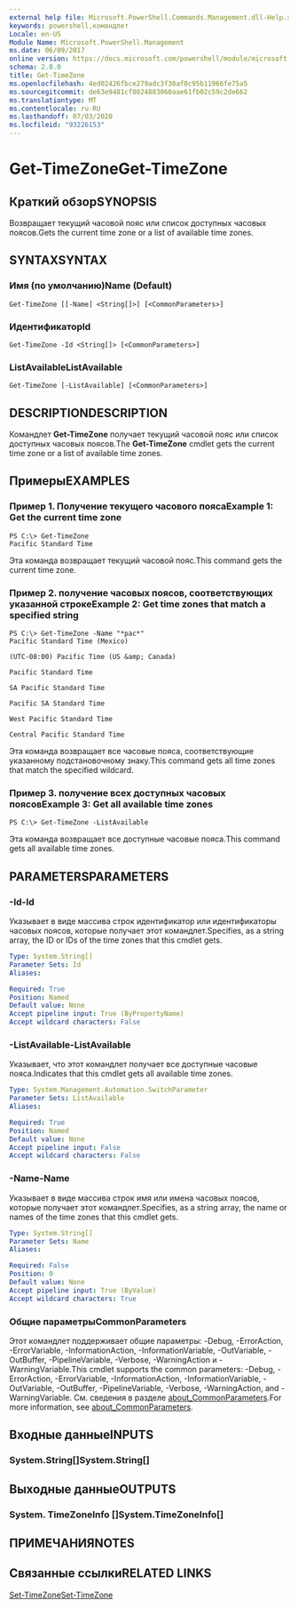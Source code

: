 ```yaml
---
external help file: Microsoft.PowerShell.Commands.Management.dll-Help.xml
keywords: powershell,командлет
Locale: en-US
Module Name: Microsoft.PowerShell.Management
ms.date: 06/09/2017
online version: https://docs.microsoft.com/powershell/module/microsoft.powershell.management/get-timezone?view=powershell-7&WT.mc_id=ps-gethelp
schema: 2.0.0
title: Get-TimeZone
ms.openlocfilehash: 4ed02426fbce279adc3f30af0c95b11966fe75a5
ms.sourcegitcommit: de63e9481cf8024883060aae61fb02c59c2de662
ms.translationtype: MT
ms.contentlocale: ru-RU
ms.lasthandoff: 07/03/2020
ms.locfileid: "93226153"
---
```

# <span data-ttu-id="27e10-103">Get-TimeZone</span><span class="sxs-lookup"><span data-stu-id="27e10-103">Get-TimeZone</span></span>

## <span data-ttu-id="27e10-104">Краткий обзор</span><span class="sxs-lookup"><span data-stu-id="27e10-104">SYNOPSIS</span></span>
<span data-ttu-id="27e10-105">Возвращает текущий часовой пояс или список доступных часовых поясов.</span><span class="sxs-lookup"><span data-stu-id="27e10-105">Gets the current time zone or a list of available time zones.</span></span>

## <span data-ttu-id="27e10-106">SYNTAX</span><span class="sxs-lookup"><span data-stu-id="27e10-106">SYNTAX</span></span>

### <span data-ttu-id="27e10-107">Имя (по умолчанию)</span><span class="sxs-lookup"><span data-stu-id="27e10-107">Name (Default)</span></span>

```
Get-TimeZone [[-Name] <String[]>] [<CommonParameters>]
```

### <span data-ttu-id="27e10-108">Идентификатор</span><span class="sxs-lookup"><span data-stu-id="27e10-108">Id</span></span>

```
Get-TimeZone -Id <String[]> [<CommonParameters>]
```

### <span data-ttu-id="27e10-109">ListAvailable</span><span class="sxs-lookup"><span data-stu-id="27e10-109">ListAvailable</span></span>

```
Get-TimeZone [-ListAvailable] [<CommonParameters>]
```

## <span data-ttu-id="27e10-110">DESCRIPTION</span><span class="sxs-lookup"><span data-stu-id="27e10-110">DESCRIPTION</span></span>

<span data-ttu-id="27e10-111">Командлет **Get-TimeZone** получает текущий часовой пояс или список доступных часовых поясов.</span><span class="sxs-lookup"><span data-stu-id="27e10-111">The **Get-TimeZone** cmdlet gets the current time zone or a list of available time zones.</span></span>

## <span data-ttu-id="27e10-112">Примеры</span><span class="sxs-lookup"><span data-stu-id="27e10-112">EXAMPLES</span></span>

### <span data-ttu-id="27e10-113">Пример 1. Получение текущего часового пояса</span><span class="sxs-lookup"><span data-stu-id="27e10-113">Example 1: Get the current time zone</span></span>

```
PS C:\> Get-TimeZone
Pacific Standard Time
```

<span data-ttu-id="27e10-114">Эта команда возвращает текущий часовой пояс.</span><span class="sxs-lookup"><span data-stu-id="27e10-114">This command gets the current time zone.</span></span>

### <span data-ttu-id="27e10-115">Пример 2. получение часовых поясов, соответствующих указанной строке</span><span class="sxs-lookup"><span data-stu-id="27e10-115">Example 2: Get time zones that match a specified string</span></span>

```
PS C:\> Get-TimeZone -Name "*pac*"
Pacific Standard Time (Mexico)

(UTC-08:00) Pacific Time (US &amp; Canada)

Pacific Standard Time

SA Pacific Standard Time

Pacific SA Standard Time

West Pacific Standard Time

Central Pacific Standard Time
```

<span data-ttu-id="27e10-116">Эта команда возвращает все часовые пояса, соответствующие указанному подстановочному знаку.</span><span class="sxs-lookup"><span data-stu-id="27e10-116">This command gets all time zones that match the specified wildcard.</span></span>

### <span data-ttu-id="27e10-117">Пример 3. получение всех доступных часовых поясов</span><span class="sxs-lookup"><span data-stu-id="27e10-117">Example 3: Get all available time zones</span></span>

```
PS C:\> Get-TimeZone -ListAvailable
```

<span data-ttu-id="27e10-118">Эта команда возвращает все доступные часовые пояса.</span><span class="sxs-lookup"><span data-stu-id="27e10-118">This command gets all available time zones.</span></span>

## <span data-ttu-id="27e10-119">PARAMETERS</span><span class="sxs-lookup"><span data-stu-id="27e10-119">PARAMETERS</span></span>

### <span data-ttu-id="27e10-120">-Id</span><span class="sxs-lookup"><span data-stu-id="27e10-120">-Id</span></span>

<span data-ttu-id="27e10-121">Указывает в виде массива строк идентификатор или идентификаторы часовых поясов, которые получает этот командлет.</span><span class="sxs-lookup"><span data-stu-id="27e10-121">Specifies, as a string array, the ID or IDs of the time zones that this cmdlet gets.</span></span>

```yaml
Type: System.String[]
Parameter Sets: Id
Aliases:

Required: True
Position: Named
Default value: None
Accept pipeline input: True (ByPropertyName)
Accept wildcard characters: False
```

### <span data-ttu-id="27e10-122">-ListAvailable</span><span class="sxs-lookup"><span data-stu-id="27e10-122">-ListAvailable</span></span>

<span data-ttu-id="27e10-123">Указывает, что этот командлет получает все доступные часовые пояса.</span><span class="sxs-lookup"><span data-stu-id="27e10-123">Indicates that this cmdlet gets all available time zones.</span></span>

```yaml
Type: System.Management.Automation.SwitchParameter
Parameter Sets: ListAvailable
Aliases:

Required: True
Position: Named
Default value: None
Accept pipeline input: False
Accept wildcard characters: False
```

### <span data-ttu-id="27e10-124">-Name</span><span class="sxs-lookup"><span data-stu-id="27e10-124">-Name</span></span>

<span data-ttu-id="27e10-125">Указывает в виде массива строк имя или имена часовых поясов, которые получает этот командлет.</span><span class="sxs-lookup"><span data-stu-id="27e10-125">Specifies, as a string array, the name or names of the time zones that this cmdlet gets.</span></span>

```yaml
Type: System.String[]
Parameter Sets: Name
Aliases:

Required: False
Position: 0
Default value: None
Accept pipeline input: True (ByValue)
Accept wildcard characters: True
```

### <span data-ttu-id="27e10-126">Общие параметры</span><span class="sxs-lookup"><span data-stu-id="27e10-126">CommonParameters</span></span>

<span data-ttu-id="27e10-127">Этот командлет поддерживает общие параметры: -Debug, -ErrorAction, -ErrorVariable, -InformationAction, -InformationVariable, -OutVariable, -OutBuffer, -PipelineVariable, -Verbose, -WarningAction и -WarningVariable.</span><span class="sxs-lookup"><span data-stu-id="27e10-127">This cmdlet supports the common parameters: -Debug, -ErrorAction, -ErrorVariable, -InformationAction, -InformationVariable, -OutVariable, -OutBuffer, -PipelineVariable, -Verbose, -WarningAction, and -WarningVariable.</span></span> <span data-ttu-id="27e10-128">См. сведения в разделе [about_CommonParameters](https://go.microsoft.com/fwlink/?LinkID=113216).</span><span class="sxs-lookup"><span data-stu-id="27e10-128">For more information, see [about_CommonParameters](https://go.microsoft.com/fwlink/?LinkID=113216).</span></span>

## <span data-ttu-id="27e10-129">Входные данные</span><span class="sxs-lookup"><span data-stu-id="27e10-129">INPUTS</span></span>

### <span data-ttu-id="27e10-130">System.String[]</span><span class="sxs-lookup"><span data-stu-id="27e10-130">System.String[]</span></span>

## <span data-ttu-id="27e10-131">Выходные данные</span><span class="sxs-lookup"><span data-stu-id="27e10-131">OUTPUTS</span></span>

### <span data-ttu-id="27e10-132">System. TimeZoneInfo []</span><span class="sxs-lookup"><span data-stu-id="27e10-132">System.TimeZoneInfo[]</span></span>

## <span data-ttu-id="27e10-133">ПРИМЕЧАНИЯ</span><span class="sxs-lookup"><span data-stu-id="27e10-133">NOTES</span></span>

## <span data-ttu-id="27e10-134">Связанные ссылки</span><span class="sxs-lookup"><span data-stu-id="27e10-134">RELATED LINKS</span></span>

[<span data-ttu-id="27e10-135">Set-TimeZone</span><span class="sxs-lookup"><span data-stu-id="27e10-135">Set-TimeZone</span></span>](Set-TimeZone.md)
